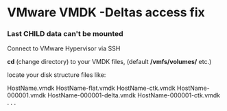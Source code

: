 # VMware VMDK -Deltas access fix
### Last CHILD data can't be mounted

Connect to VMware Hypervisor via SSH

**cd** (change directory) to your VMDK files, (default **/vmfs/volumes/** etc.)

locate your disk structure files like:

HostName.vmdk
HostName-flat.vmdk
HostName-ctk.vmdk
HostName-000001.vmdk
HostName-000001-delta.vmdk
HostName-000001-ctk.vmdk
.
.
.



